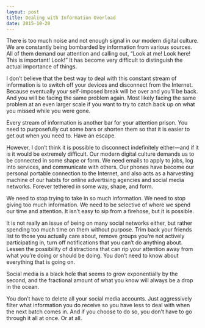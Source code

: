 ```yaml
---
layout: post
title: Dealing with Information Overload
date: 2015-10-20
---
```


There is too much noise and not enough signal in our modern digital culture. We are constantly being bombarded by information from various sources. All of them demand our attention and calling out, “Look at me! Look here! This is important! Look!” It has become very difficult to distinguish the actual importance of things.

I don’t believe that the best way to deal with this constant stream of information is to switch off your devices and disconnect from the Internet. Because eventually your self-imposed break will be over and you’ll be back. And you will be facing the same problem again. Most likely facing the same problem at an even larger scale if you want to try to catch back up on what you missed while you were gone.

Every stream of information is another bar for your attention prison. You need to purposefully cut some bars or shorten them so that it is easier to get out when you need to. Have an escape.

However, I don’t think it is possible to disconnect indefinitely either—and if it is it would be extremely difficult. Our modern digital culture demands us to be connected in some shape or form. We need emails to apply to jobs, log into services, and communicate with others. Our phones have become our personal portable connection to the Internet, and also acts as a harvesting machine of our habits for online advertising agencies and social media networks. Forever tethered in some way, shape, and form.

We need to stop trying to take in so much information. We need to stop giving too much information. We need to be selective of where we spend our time and attention. It isn’t easy to sip from a firehose, but it is possible.

It is not really an issue of being on many social networks either, but rather spending too much time on them without purpose. Trim back your friends list to those you actually care about, remove groups you’re not actively participating in, turn off notifications that you can’t do anything about. Lessen the possibility of distractions that can rip your attention away from what you’re doing or should be doing. You don’t need to know about everything that is going on.

Social media is a black hole that seems to grow exponentially by the second, and the fractional amount of what you know will always be a drop in the ocean.

You don’t have to delete all your social media accounts. Just aggressively filter what information you do receive so you have less to deal with when the next batch comes in. And if you choose to do so, you don’t have to go through it all at once. Or at all.
